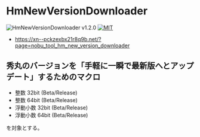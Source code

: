# HmNewVersionDownloader

![HmNewVersionDownloader v1.2.0](https://img.shields.io/badge/HmNewVersionDownloader-v1.2.0-6479ff.svg)
[![MIT](https://img.shields.io/badge/license-MIT-blue.svg?style=flat)](LICENSE)

- https://xn--pckzexbx21r8q9b.net/?page=nobu_tool_hm_new_version_downloader

## 秀丸のバージョンを「手軽に一瞬で最新版へとアップデート」するためのマクロ

- 整数 32bit (Beta/Release)
- 整数 64bit (Beta/Release)
- 浮動小数 32bit (Beta/Release)
- 浮動小数 64bit (Beta/Release)

を対象とする。
